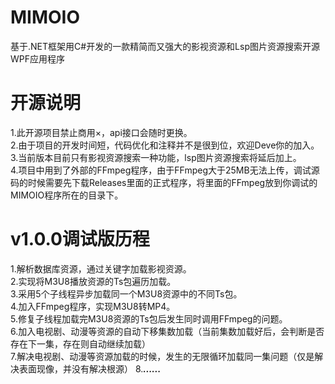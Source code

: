 # MIMOIO
基于.NET框架用C#开发的一款精简而又强大的影视资源和Lsp图片资源搜索开源WPF应用程序

# 开源说明
1.此开源项目禁止商用×，api接口会随时更换。<br>
2.由于项目的开发时间短，代码优化和注释并不是很到位，欢迎Deve你的加入。<br>
3.当前版本目前只有影视资源搜索一种功能，lsp图片资源搜索将延后加上。<br>
4.项目中用到了外部的FFmpeg程序，由于FFmpeg大于25MB无法上传，调试源码的时候需要先下载Releases里面的正式程序，将里面的FFmpeg放到你调试的MIMOIO程序所在的目录下。

# v1.0.0调试版历程
1.解析数据库资源，通过关键字加载影视资源。<br>
2.实现将M3U8播放资源的Ts包遍历加载。<br>
3.采用5个子线程异步加载同一个M3U8资源中的不同Ts包。<br>
4.加入FFmpeg程序，实现M3U8转MP4。<br>
5.修复子线程加载完M3U8资源的Ts包后发生同时调用FFmpeg的问题。<br>
6.加入电视剧、动漫等资源的自动下移集数加载（当前集数加载好后，会判断是否存在下一集，存在则自动继续加载）<br>
7.解决电视剧、动漫等资源加载的时候，发生的无限循环加载同一集问题（仅是解决表面现像，并没有解决根源）
8.***......***
